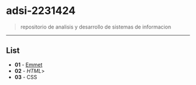 # adsi-2231424
> repositorio de analisis y desarrollo de sistemas de informacion
---
## List

- **01** - [Emmet](01-emmet)
- **02** - *HTML*>
- **03** - CSS